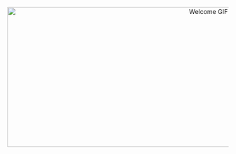 <p align="center">
  <img src="https://media3.giphy.com/media/v1.Y2lkPTc5MGI3NjExOWFtb2w2cnlkcHpseDhibHYyaWQydmpscWM4amZnamUwYWdxOG1rYiZlcD12MV9pbnRlcm5hbF9naWZfYnlfaWQmY3Q9Zw/J3BlD4W2r1mcK1vMWW/giphy.gif" width="900" height="320" alt="Welcome GIF" />
</p>
